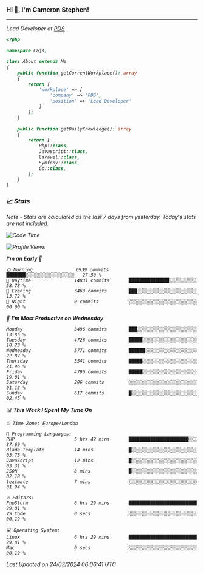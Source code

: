 ### Hi 👋, I'm Cameron Stephen!
<hr>
<p><em>Lead Developer at <a href="https://prindatasolutions.co.uk">PDS</a></p>


```php
<?php

namespace Cajs;

class About extends Me
{
    public function getCurrentWorkplace(): array
    {
        return [
            'workplace' => [
                'company' => 'PDS',
                'position' => 'Lead Developer'
            ]
        ];
    }

    public function getDailyKnowledge(): array
    {
        return [
            Php::class,
            Javascript::class,
            Laravel::class,
            Symfony::class,
            Go::class,
        ];
    }
}
```

### 📈 Stats
<p><em>Note - Stats are calculated as the last 7 days from yesterday. Today's stats are not included.</em></p>


<!--START_SECTION:waka-->
![Code Time](http://img.shields.io/badge/Code%20Time-3%2C745%20hrs-blue)

![Profile Views](http://img.shields.io/badge/Profile%20Views-0-blue)

**I'm an Early 🐤** 

```text
🌞 Morning                6939 commits        ███████░░░░░░░░░░░░░░░░░░   27.50 % 
🌆 Daytime                14831 commits       ███████████████░░░░░░░░░░   58.78 % 
🌃 Evening                3463 commits        ███░░░░░░░░░░░░░░░░░░░░░░   13.72 % 
🌙 Night                  0 commits           ░░░░░░░░░░░░░░░░░░░░░░░░░   00.00 % 
```
📅 **I'm Most Productive on Wednesday** 

```text
Monday                   3496 commits        ███░░░░░░░░░░░░░░░░░░░░░░   13.85 % 
Tuesday                  4726 commits        █████░░░░░░░░░░░░░░░░░░░░   18.73 % 
Wednesday                5771 commits        ██████░░░░░░░░░░░░░░░░░░░   22.87 % 
Thursday                 5541 commits        █████░░░░░░░░░░░░░░░░░░░░   21.96 % 
Friday                   4796 commits        █████░░░░░░░░░░░░░░░░░░░░   19.01 % 
Saturday                 286 commits         ░░░░░░░░░░░░░░░░░░░░░░░░░   01.13 % 
Sunday                   617 commits         █░░░░░░░░░░░░░░░░░░░░░░░░   02.45 % 
```


📊 **This Week I Spent My Time On** 

```text
🕑︎ Time Zone: Europe/London

💬 Programming Languages: 
PHP                      5 hrs 42 mins       ██████████████████████░░░   87.69 % 
Blade Template           14 mins             █░░░░░░░░░░░░░░░░░░░░░░░░   03.75 % 
JavaScript               12 mins             █░░░░░░░░░░░░░░░░░░░░░░░░   03.31 % 
JSON                     8 mins              █░░░░░░░░░░░░░░░░░░░░░░░░   02.18 % 
textmate                 7 mins              ░░░░░░░░░░░░░░░░░░░░░░░░░   01.94 % 

🔥 Editors: 
PhpStorm                 6 hrs 29 mins       █████████████████████████   99.81 % 
VS Code                  0 secs              ░░░░░░░░░░░░░░░░░░░░░░░░░   00.19 % 

💻 Operating System: 
Linux                    6 hrs 29 mins       █████████████████████████   99.81 % 
Mac                      0 secs              ░░░░░░░░░░░░░░░░░░░░░░░░░   00.19 % 
```


 Last Updated on 24/03/2024 06:06:41 UTC
<!--END_SECTION:waka-->
